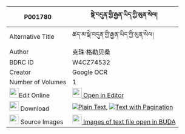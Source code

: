 |P001780|སྡེ་བདུན་གྱི་རྒྱན་ཡིད་ཀྱི་མུན་སེལ། 
| --- | --- 
|Alternative Title |ཚད་མ་སྡེ་བདུན་གྱི་རྒྱན་ཡིད་ཀྱི་མུན་སེལ།
|Author| 克珠·格勒贝桑| 克珠杰｜第一世班禅
|BDRC ID | W4CZ74532
|Creator | Google OCR
|Number of Volumes| 1
|<img width="25" src="https://img.icons8.com/color/25/000000/edit-property.png">Edit Online| [<img width="25" src="https://avatars.githubusercontent.com/u/45091458?s=200&v=4"> Open in Editor](http://editor.openpecha.org/P001780)
|<img width="25" src="https://img.icons8.com/fluent/48/000000/download-2.png"/>  Download | [![](https://img.icons8.com/color/20/000000/txt.png)Plain Text](https://github.com/Openpecha/P001780/releases/download/v2/de_dun_gyi_gyen_yi_kyi_munsel_plain_P001780.zip), [![](https://img.icons8.com/color/20/000000/txt.png)Text with Pagination](https://github.com/Openpecha/P001780/releases/download/v2/de_dun_gyi_gyen_yi_kyi_munsel_pages_P001780.zip)
|<img width="25" src="https://img.icons8.com/plasticine/100/000000/pictures-folder.png"/>  Source Images | [<img width="25" src="https://library.bdrc.io/icons/BUDA-small.svg"> Images of text file open in BUDA](https://library.bdrc.io/show/bdr:W4CZ74532)